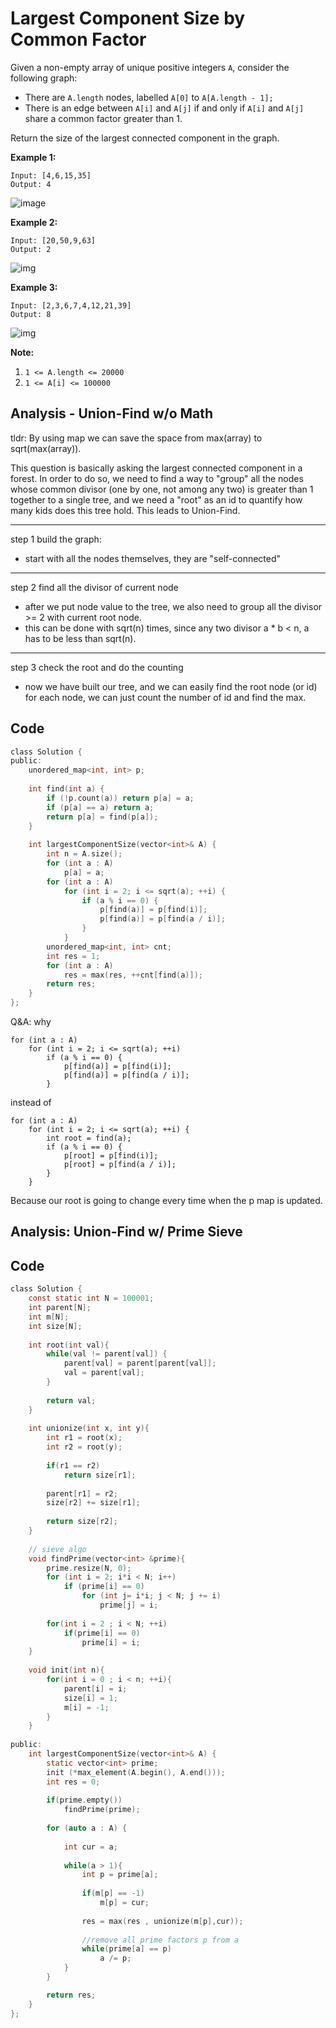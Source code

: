 # Largest Component Size by Common Factor

Given a non-empty array of unique positive integers `A`, consider the following graph:

- There are `A.length` nodes, labelled `A[0]` to `A[A.length - 1];`
- There is an edge between `A[i]` and `A[j]` if and only if `A[i]` and `A[j]` share a common factor greater than 1.

Return the size of the largest connected component in the graph.

 



**Example 1:**

```
Input: [4,6,15,35]
Output: 4
```

![image](resources/ex1.png)

**Example 2:**

```
Input: [20,50,9,63]
Output: 2
```

![img](resources/ex2.png)

**Example 3:**

```
Input: [2,3,6,7,4,12,21,39]
Output: 8
```

![img](resources/ex3.png)



**Note:**

1. `1 <= A.length <= 20000`
2. `1 <= A[i] <= 100000`

## Analysis - Union-Find w/o Math

tldr: By using map we can save the space from max(array) to sqrt(max(array)).

This question is basically asking the largest connected component in a forest. In order to do so, we need to find a way to "group" all the nodes whose common divisor (one by one, not among any two) is greater than 1 together to a single tree, and we need a "root" as an id to quantify how many kids does this tree hold. This leads to Union-Find.

---
step 1 build the graph:
* start with all the nodes themselves, they are "self-connected"
---
step 2 find all the divisor of current node
* after we put node value to the tree, we also need to group all the divisor >= 2 with current root node.
* this can be done with sqrt(n) times, since any two divisor a * b < n, a has to be less than sqrt(n).
---
step 3 check the root and do the counting
* now we have built our tree, and we can easily find the root node (or id) for each node, we can just count the number of id and find the max.

## Code

```c
class Solution {
public:
    unordered_map<int, int> p;
    
    int find(int a) {
        if (!p.count(a)) return p[a] = a;
        if (p[a] == a) return a;
        return p[a] = find(p[a]);
    }
    
    int largestComponentSize(vector<int>& A) {
        int n = A.size();
        for (int a : A)
            p[a] = a;
        for (int a : A)
            for (int i = 2; i <= sqrt(a); ++i) {
                if (a % i == 0) {                    
                    p[find(a)] = p[find(i)];
                    p[find(a)] = p[find(a / i)];
                }
            }
        unordered_map<int, int> cnt;
        int res = 1;
        for (int a : A)
            res = max(res, ++cnt[find(a)]);
        return res;
    }
};
```

Q&A:
why



```
for (int a : A) 
	for (int i = 2; i <= sqrt(a); ++i)
		if (a % i == 0) {
			p[find(a)] = p[find(i)];
			p[find(a)] = p[find(a / i)];
		}
```



instead of



```
for (int a : A) 
	for (int i = 2; i <= sqrt(a); ++i) {
		int root = find(a);
		if (a % i == 0) {
			p[root] = p[find(i)];
			p[root] = p[find(a / i)];
		}
	}
```



Because our root is going to change every time when the p map is updated.

## Analysis: Union-Find w/ Prime Sieve

## Code

```c
class Solution {
    const static int N = 100001;
    int parent[N];
    int m[N];
    int size[N];
    
    int root(int val){
        while(val != parent[val]) {
            parent[val] = parent[parent[val]];
            val = parent[val];
        }
        
        return val;
    }
    
    int unionize(int x, int y){
        int r1 = root(x);
        int r2 = root(y);
        
        if(r1 == r2)
            return size[r1];
        
        parent[r1] = r2;
        size[r2] += size[r1];
        
        return size[r2];
    }
    
    // sieve algo
    void findPrime(vector<int> &prime){
        prime.resize(N, 0);
        for (int i = 2; i*i < N; i++)
            if (prime[i] == 0)
                for (int j= i*i; j < N; j += i) 
                    prime[j] = i; 
        
        for(int i = 2 ; i < N; ++i)
            if(prime[i] == 0)
                prime[i] = i;
    }
    
    void init(int n){
        for(int i = 0 ; i < n; ++i){
            parent[i] = i;
            size[i] = 1;
            m[i] = -1;
        }
    }
    
public:
    int largestComponentSize(vector<int>& A) {
        static vector<int> prime;
        init (*max_element(A.begin(), A.end()));
        int res = 0;
        
        if(prime.empty())
            findPrime(prime);
        
        for (auto a : A) {
            
            int cur = a;
            
            while(a > 1){
                int p = prime[a];
                
                if(m[p] == -1)
                    m[p] = cur;
                
                res = max(res , unionize(m[p],cur));
                
                //remove all prime factors p from a
                while(prime[a] == p)
                    a /= p;      
            }        
        }

        return res;
    }
};
```